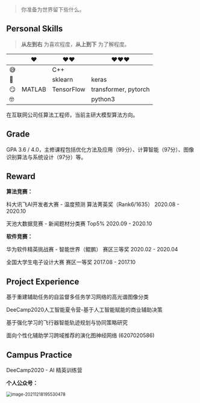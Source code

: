 > 你准备为世界留下些什么。

## Personal Skills

> __从左到右__ 为喜欢程度，__从上到下__ 为了解程度。

|      | ❤️      | ❤️❤️         | ❤️❤️❤️                  |
| ---- | ------ | ---------- | -------------------- |
| 😅    |        | C++        |                      |
| 🧐    |        | sklearn    | keras                |
| 😏    | MATLAB | TensorFlow | transformer, pytorch |
| 🤓    |        |            | python3              |

在互联网公司任算法工程师，当前主研大模型算法方向。

## Grade

 GPA 3.6 / 4.0，主修课程包括优化方法及应用（99分）、计算智能（97分）、图像识别算法与系统设计（97分）等。

## Reward

**算法竞赛：**

科大讯飞AI开发者大赛 - 温度预测            		算法菁英奖（Rank6/1635）              2020.08 - 2020.10

天池大数据竞赛 - 新闻题材分类赛                	Top5%                              				 2020.09 - 2020.10

**软件竞赛：**

华为软件精英挑战赛 - 智能世界（鲲鹏）      	赛区三等奖                           			 2020.02 - 2020.04	

全国大学生电子设计大赛                   				赛区一等奖                           			 2017.08 - 2017.10

## Project Experience

基于重建辅助任务的自监督多任务学习网络的高光谱图像分类

DeeCamp2020人工智能夏令营-基于人工智能赋能的商业辅助决策

基于强化学习的飞行器智能轨迹规划与协同策略研究

面向个性化辅助学习跨域推荐的演化图神经网络 (6207020586)

## Campus Practice

DeeCamp2020 - AI 精英训练营

**个人公众号：**

<img src="https://cdn.jsdelivr.net/gh/sunqinghu/PicRepo@master/uPic/image-20211218195530478_20211218195950r9Ysw3.png" alt="image-20211218195530478" style="zoom:80%;" />

